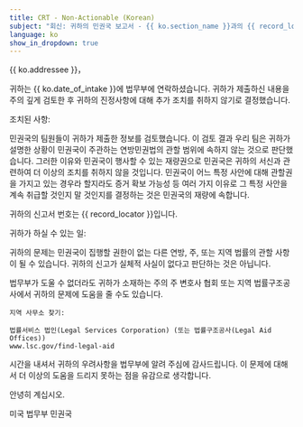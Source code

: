 ```yaml
---
title: CRT - Non-Actionable (Korean)
subject: "회신: 귀하의 민권국 보고서 - {{ ko.section_name }}과의 {{ record_locator }}"
language: ko
show_in_dropdown: true
---
```

{{ ko.addressee }}，

귀하는 {{ ko.date_of_intake }}에 법무부에 연락하셨습니다. 귀하가 제출하신 내용을 주의 깊게 검토한 후 귀하의 진정사항에 대해 추가 조치를 취하지 않기로 결정했습니다.

조치된 사항:

민권국의 팀원들이 귀하가 제출한 정보를 검토했습니다. 이 검토 결과 우리 팀은 귀하가 설명한 상황이 민권국이 주관하는 연방민권법의 관할 범위에 속하지 않는 것으로 판단했습니다. 그러한 이유와 민권국이  행사할 수 있는 재량권으로  민권국은 귀하의 서신과 관련하여 더 이상의 조치를 취하지 않을 것입니다. 민권국이 어느 특정 사안에 대해 관할권을 가지고 있는 경우라 할지라도 증거 확보 가능성 등 여러 가지 이유로 그 특정 사안을 계속 취급할 것인지 말 것인지를 결정하는 것은 민권국의 재량에 속합니다.

귀하의 신고서 번호는 {{ record_locator }}입니다.

귀하가 하실 수 있는 일:

귀하의 문제는 민권국이 집행할 권한이 없는 다른 연방, 주, 또는 지역 법률의 관할 사항이 될 수 있습니다. 귀하의 신고가 실체적 사실이 없다고 판단하는 것은 아닙니다.

법무부가 도울 수 없더라도 귀하가 소재하는 주의 주 변호사 협회 또는 지역 법률구조공사에서 귀하의 문제에 도움을 줄 수도 있습니다.

    지역 사무소 찾기:

    법률서비스 법인(Legal Services Corporation) (또는 법률구조공사(Legal Aid Offices))
    www.lsc.gov/find-legal-aid

시간을 내셔서 귀하의 우려사항을 법무부에 알려 주심에 감사드립니다. 이 문제에 대해서 더 이상의 도움을 드리지 못하는 점을 유감으로 생각합니다.

안녕히 계십시오.

미국 법무부
민권국
